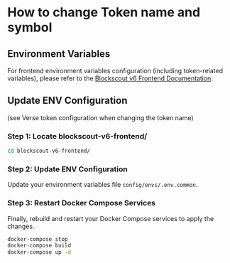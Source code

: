 # How to change Token name and symbol

## Environment Variables
For frontend environment variables configuration (including token-related variables), please refer to the [Blockscout v6 Frontend Documentation](https://github.com/oasysgames/blockscout-v6-frontend/blob/main/docs/ENVS.md).

## Update ENV Configuration
(see Verse token configuration when changing the token name)

### Step 1: Locate blockscout-v6-frontend/
```sh
cd blockscout-v6-frontend/
```

### Step 2: Update ENV Configuration
Update your environment variables file `config/envs/.env.common`.

### Step 3: Restart Docker Compose Services

Finally, rebuild and restart your Docker Compose services to apply the changes.

```sh
docker-compose stop
docker-compose build
docker-compose up -d
```
